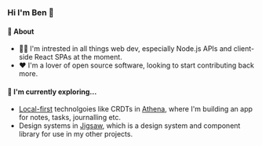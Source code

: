 ### Hi I'm Ben 👋

#### 🤔 About
- 👨‍💻 I'm intrested in all things web dev, especially Node.js APIs and client-side React SPAs at the moment.
- ❤️ I'm a lover of open source software, looking to start contributing back more.  

#### 🌱 I'm currently exploring...
- [Local-first](https://www.inkandswitch.com/local-first/) technolgoies like CRDTs in [Athena](https://github.com/ben-ryder/athena), where I'm building an app for notes, tasks, journalling etc.
- Design systems in [Jigsaw](https://github.com/ben-ryder/jigsaw), which is a design system and component library for use in my other projects.

<!--
**ben-ryder/ben-ryder** is a ✨ _special_ ✨ repository because its `README.md` (this file) appears on your GitHub profile.

Here are some ideas to get you started:

- 🔭 I’m currently working on ...
- 🌱 I’m currently learning ...
- 👯 I’m looking to collaborate on ...
- 🤔 I’m looking for help with ...
- 💬 Ask me about ...
- 📫 How to reach me: ...
- 😄 Pronouns: ...
- ⚡ Fun fact: ...
-->

